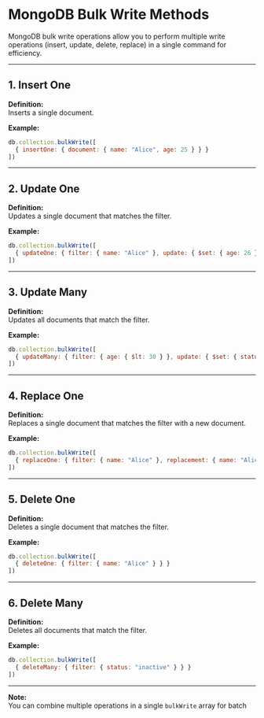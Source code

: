 # MongoDB Bulk Write Methods

MongoDB bulk write operations allow you to perform multiple write operations (insert, update, delete, replace) in a single command for efficiency.

---

## 1. Insert One

**Definition:**  
Inserts a single document.

**Example:**
```js
db.collection.bulkWrite([
  { insertOne: { document: { name: "Alice", age: 25 } } }
])
```

---

## 2. Update One

**Definition:**  
Updates a single document that matches the filter.

**Example:**
```js
db.collection.bulkWrite([
  { updateOne: { filter: { name: "Alice" }, update: { $set: { age: 26 } } } }
])
```

---

## 3. Update Many

**Definition:**  
Updates all documents that match the filter.

**Example:**
```js
db.collection.bulkWrite([
  { updateMany: { filter: { age: { $lt: 30 } }, update: { $set: { status: "young" } } } }
])
```

---

## 4. Replace One

**Definition:**  
Replaces a single document that matches the filter with a new document.

**Example:**
```js
db.collection.bulkWrite([
  { replaceOne: { filter: { name: "Alice" }, replacement: { name: "Alice", age: 27, status: "active" } } }
])
```

---

## 5. Delete One

**Definition:**  
Deletes a single document that matches the filter.

**Example:**
```js
db.collection.bulkWrite([
  { deleteOne: { filter: { name: "Alice" } } }
])
```

---

## 6. Delete Many

**Definition:**  
Deletes all documents that match the filter.

**Example:**
```js
db.collection.bulkWrite([
  { deleteMany: { filter: { status: "inactive" } } }
])
```

---

**Note:**  
You can combine multiple operations in a single `bulkWrite` array for batch